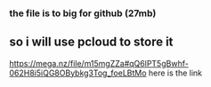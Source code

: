 ### the file is to big for github (27mb)
## so i will use pcloud to store it
https://mega.nz/file/m15mgZZa#qQ6lPT5gBwhf-062H8i5iQG8OBybkg3Tog_foeLBtMo
here is the link

